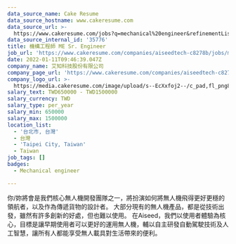 ```yaml
---
data_source_name: Cake Resume
data_source_hostname: www.cakeresume.com
data_source_url: >-
  https://www.cakeresume.com/jobs?q=mechanical%20engineer&refinementList%5Blang_name%5D%5B0%5D=English&refinementList%5Bsalary_type%5D=per_year&range%5Bsalary_range%5D%5Bmin%5D=1000000&page=3
data_source_internal_id: '35776'
title: 機構工程師 ME Sr. Engineer
job_url: 'https://www.cakeresume.com/companies/aiseedtech-c8278b/jobs/me-sr-engineer'
date: 2022-01-11T09:46:39.047Z
company_name: 艾知科技股份有限公司
company_page_url: 'https://www.cakeresume.com/companies/aiseedtech-c8278b'
company_logo_url: >-
  https://media.cakeresume.com/image/upload/s--EcXxfoj2--/c_pad,fl_png8,h_200,w_200/v1629189982/fjtl6eoogs52zaaga4xs.png
salary_text: TWD650000 - TWD1500000
salary_currency: TWD
salary_type: per_year
salary_min: 650000
salary_max: 1500000
location_list:
  - '台北市, 台灣'
  - 台灣
  - 'Taipei City, Taiwan'
  - Taiwan
job_tags: []
badges:
  - Mechanical engineer

---
```


你/妳將會是我們核心無人機開發團隊之一，將扮演如何將無人機飛得更好更穩的領航者，以及作為傳遞貨物的設計者。 大部分現有的無人機產品，都是從技術出發，雖然有許多創新的好處，但也難以使用。 在Aiseed，我們以使用者體驗為核心，目標是讓早期使用者可以更好的運用無人機，輔以自主研發自動駕駛技術及人工智慧，讓所有人都能享受無人載具對生活帶來的便利。